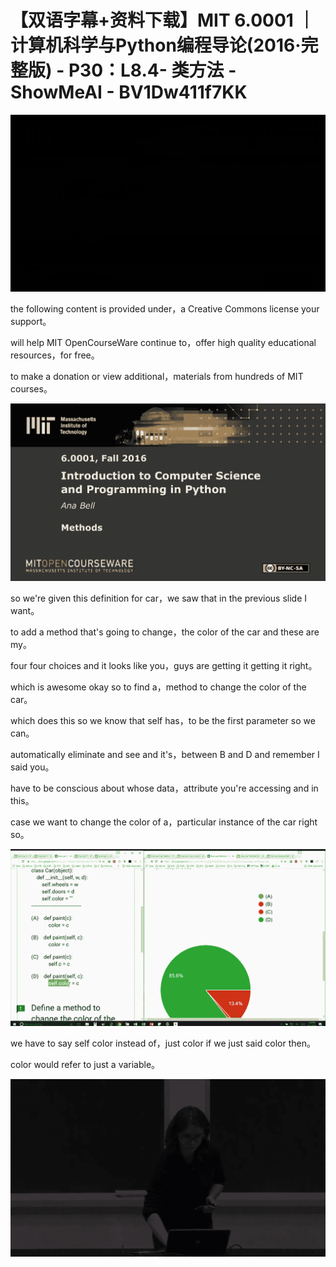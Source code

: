 # 【双语字幕+资料下载】MIT 6.0001 ｜ 计算机科学与Python编程导论(2016·完整版) - P30：L8.4- 类方法 - ShowMeAI - BV1Dw411f7KK

![](img/e3aefdb55868b1b4b6216d540a85dc1f_0.png)

the following content is provided under，a Creative Commons license your support。

will help MIT OpenCourseWare continue to，offer high quality educational resources，for free。

to make a donation or view additional，materials from hundreds of MIT courses。



![](img/e3aefdb55868b1b4b6216d540a85dc1f_2.png)

so we're given this definition for car，we saw that in the previous slide I want。

to add a method that's going to change，the color of the car and these are my。

four four choices and it looks like you，guys are getting it getting it right。

which is awesome okay so to find a，method to change the color of the car。

which does this so we know that self has，to be the first parameter so we can。

automatically eliminate and see and it's，between B and D and remember I said you。

have to be conscious about whose data，attribute you're accessing and in this。

case we want to change the color of a，particular instance of the car right so。



![](img/e3aefdb55868b1b4b6216d540a85dc1f_4.png)

we have to say self color instead of，just color if we just said color then。

color would refer to just a variable。

![](img/e3aefdb55868b1b4b6216d540a85dc1f_6.png)